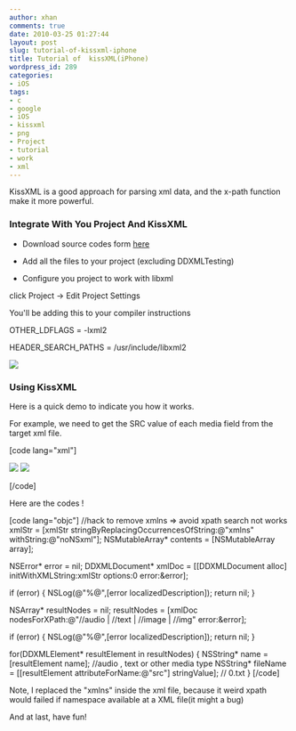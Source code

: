```yaml
---
author: xhan
comments: true
date: 2010-03-25 01:27:44
layout: post
slug: tutorial-of-kissxml-iphone
title: Tutorial of  kissXML(iPhone)
wordpress_id: 289
categories:
- iOS
tags:
- c
- google
- iOS
- kissxml
- png
- Project
- tutorial
- work
- xml
---
```


KissXML is a good approach for parsing xml data, and the x-path function make it more powerful.


### Integrate With You Project And KissXML





	
  * Download source codes form [here](http://kissxml.googlecode.com/files/KissXML.zip)

	
  * Add all the files to your project (excluding DDXMLTesting)

	
  * Configure you project to work with libxml


click Project -> Edit Project Settings

You'll be adding this to your compiler instructions

OTHER_LDFLAGS = -lxml2

HEADER_SEARCH_PATHS = /usr/include/libxml2

![](http://www.deusty.com/blog/KissXML/XcodeSetup3.png)


### Using KissXML


Here is a quick demo to indicate you how it works.

For example, we need to get the SRC value of each media field from the target xml file.

[code lang="xml"]
<smil xmlns="http://www.w3.org/2000/SMIL20/CR/Language">
<head>
</head>
<body>
<par dur="120000ms" >
<text region="Text" src="att000.txt" />
</par>
<par dur="120000ms" >
<text region="Text" src="att010.txt" />
</par>
<par dur="10000ms" >
<img region="Image" src="att020.jpg"/>
</par>
<par dur="120000ms" >
<text region="Text" src="att040.txt" />
</par>

<par dur="10000ms" >
<img region="Image" src="att120.gif"/>
</par>
</body>
</smil>


[/code]

Here are the codes !

[code lang="objc"]
//hack to remove xmlns => avoid xpath search not works
 xmlStr = [xmlStr stringByReplacingOccurrencesOfString:@"xmlns" withString:@"noNSxml"];
 NSMutableArray* contents = [NSMutableArray array];

 NSError* error = nil;
 DDXMLDocument* xmlDoc = [[DDXMLDocument alloc] initWithXMLString:xmlStr options:0 error:&error];

 if (error) {
 NSLog(@"%@",[error localizedDescription]);
 return nil;
 }

 NSArray* resultNodes = nil;
 resultNodes = [xmlDoc nodesForXPath:@"//audio | //text | //image | //img" error:&error];

 if (error) {
 NSLog(@"%@",[error localizedDescription]);
 return nil;
 }

 for(DDXMLElement* resultElement in resultNodes)
 {
 NSString* name = [resultElement name];
 //audio , text or other media type
 NSString* fileName = [[resultElement attributeForName:@"src"] stringValue];
 // 0.txt
 }
[/code]

Note, I replaced the "xmlns" inside the xml file, because it weird xpath would failed if namespace available at a XML file(it might a bug)

And at last, have fun!
